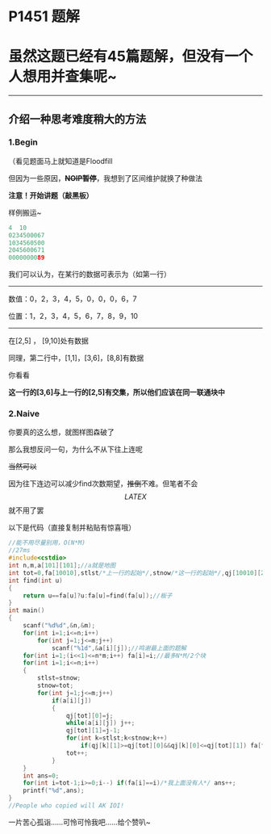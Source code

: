 # P1451 题解

# 虽然这题已经有45篇题解，但没有一个人想用并查集呢~

-----------
## 介绍一种思考难度稍大的方法

### 1.Begin

（看见题面马上就知道是Floodfill

但因为一些原因，~~**NOIP暂停**~~，我想到了区间维护就换了种做法

**注意！开始讲题（敲黑板）**

样例搬运~

```cpp
4  10
0234500067
1034560500
2045600671
0000000089
```


我们可以认为，在某行的数据可表示为（如第一行）

--------

数值：0，2，3，4，5，0，0，0，6，7

位置：1，2，3，4，5，6，7，8，9，10

----------

在[2,5] ， [9,10]处有数据

同理，第二行中，[1,1]，[3,6]，[8,8]有数据

你看看

**这一行的[3,6]与上一行的[2,5]有交集，所以他们应该在同一联通块中**

### 2.Naive

你要真的这么想，就图样图森破了

那么我想反问一句，为什么不从下往上连呢

~~当然可以~~

因为往下连边可以减少find次数期望，~~推倒~~不难。但笔者不会
$$
LATEX
$$
就不用了罢

以下是代码（直接复制并粘贴有惊喜哦）

```cpp
//能不用尽量别用，O(N*M) 
//27ms
#include<cstdio>
int n,m,a[101][101];//a就是地图 
int tot=0,fa[10010],stlst/*上一行的起始*/,stnow/*这一行的起始*/,qj[10010][2];
int find(int u)
{
	return u==fa[u]?u:fa[u]=find(fa[u]);//板子 
}
int main()
{
	scanf("%d%d",&n,&m);
	for(int i=1;i<=n;i++)
		for(int j=1;j<=m;j++)
			scanf("%1d",&a[i][j]);//鸣谢最上面的题解 
	for(int i=1;(i<<1)<=n*m;i++) fa[i]=i;//最多N*M/2个块 
	for(int i=1;i<=n;i++)
	{
		stlst=stnow;
		stnow=tot;
		for(int j=1;j<=m;j++)
			if(a[i][j])
			{
				qj[tot][0]=j;
				while(a[i][j]) j++;
				qj[tot][1]=j-1;
				for(int k=stlst;k<stnow;k++)
					if(qj[k][1]>=qj[tot][0]&&qj[k][0]<=qj[tot][1]) fa[find(k)]=tot;
				tot++;
			}
	}
	int ans=0;
	for(int i=tot-1;i>=0;i--) if(fa[i]==i)/*我上面没有人*/ ans++;
	printf("%d",ans);
}
//People who copied will AK IOI!
```
一片苦心孤诣……可怜可怜我吧……给个赞叭~